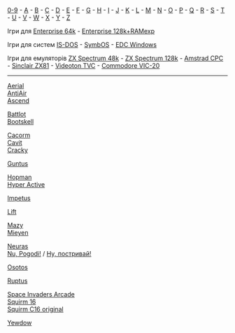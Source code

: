 [0-9](0/games-0.md) - [A](a/games-a.md) - [B](b/games-b.md) - [C](c/games-c.md) - [D](d/games-d.md) - [E](e/games-e.md) - [F](f/games-f.md) - [G](g/games-g.md) - [H](h/games-h.md) - [I](i/games-i.md) - [J](j/games-j.md) - [K](k/games-k.md) - [L](l/games-l.md) - [M](m/games-m.md) - [N](n/games-n.md) - [O](o/games-o.md) - [P](p/games-p.md) - [Q](q/games-q.md) - [R](r/games-r.md) - [S](s/games-s.md) - [T](t/games-t.md) - [U](u/games-u.md) - [V](v/games-v.md) - [W](w/games-w.md) - [X](x/games-x.md) - [Y](y/games-y.md) - [Z](z/games-z.md)

Ігри для [Enterprise 64k](games-ep64.md) - [Enterprise 128k+RAMexp](games-epramexp.md)

Ігри для систем [IS-DOS](games-is-dos.md) - [SymbOS](games-symbos.md) - [EDC Windows](games-edcw.md)

Ігри для емуляторів [ZX Spectrum 48k](zxemu/games-zx48.md) - [ZX Spectrum 128k](zxemu/games-zx128.md) - [Amstrad CPC](cpcemu/games-cpc.md) - [Sinclair ZX81](zx81emu/games-zx81.md) - [Videoton TVC](tvcemu/games-tvc.md) - [Commodore VIC-20](vic20emu/games-vic20.md)

----------
[Aerial](a/sg-aerial.md)  
[AntiAir](a/sg-antiair.md)  
[Ascend](a/sg-ascend.md)  

[Battlot](b/sg-battlot.md)  
[Bootskell](b/sg-bootskell.md)  

[Cacorm](c/sg-cacorm.md)  
[Cavit](c/sg-cavit.md)  
[Cracky](c/sg-cracky.md)  

[Guntus](g/sg-guntus.md)  

[Hopman](h/sg-hopman.md)  
[Hyper Active](h/sg-hyperactive.md)  

[Impetus](i/sg-impetus.md)

[Lift](l/sg-lift.md)  

[Mazy](m/sg-mazy.md)  
[Mieyen](m/sg-mieyen.md)  

[Neuras](n/sg-neuras.md)  
[Nu, Pogodi!](n/sg-nupogodi.md) / [Ну, постривай!](n/sg-nupogodi.md)

[Osotos](o/sg-osotos.md)  

[Ruptus](r/sg-ruptus.md)  

[Space Invaders Arcade](s/sg-spaceinvaders-arcade.md)  
[Squirm 16](s/sg-squirm16.md)  
[Squirm C16 original](s/sg-squirmc16.md)  

[Yewdow](y/sg-yewdow.md)  